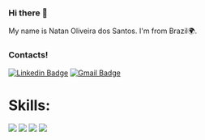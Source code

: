 ### Hi there 👋

My name is Natan Oliveira dos Santos. I'm from Brazil🌍.




### Contacts!

 [![Linkedin Badge](https://camo.githubusercontent.com/83c27013d39c5ecc77aada3b8df26b44c0750c1c343bbcc3ddfb1cd943c96d51/68747470733a2f2f696d672e736869656c64732e696f2f62616467652f4c696e6b6564496e2d3030373742353f7374796c653d666f722d7468652d6261646765266c6f676f3d6c696e6b6564696e266c6f676f436f6c6f723d77686974652f2f7777772e6c696e6b6564696e2e636f6d2f696e2f63756e68616465762f)](https://www.linkedin.com/in/natan-oliveira-b3b503129/)  [![Gmail Badge](https://camo.githubusercontent.com/369a572978486ce7b15a1a7d59a8e034392761cb091c0801bb95e1ba39e51463/68747470733a2f2f696d672e736869656c64732e696f2f62616467652f476d61696c2d4431343833363f7374796c653d666f722d7468652d6261646765266c6f676f3d676d61696c266c6f676f436f6c6f723d7768697465266c696e6b3d6d61696c746f3a6465762e6d617465757363756e686140676d61696c2e636f6d)](mailto:natanods4@gmail.com)

# Skills:

![](https://camo.githubusercontent.com/6dab63ba91f8aaf9245d806ea2dc6aa3d6eb6a5b1c79fd6f57fba3ededfc605d/68747470733a2f2f7777772e766563746f726c6f676f2e7a6f6e652f6c6f676f732f6769742d73636d2f6769742d73636d2d617232312e737667)
![](https://camo.githubusercontent.com/e66c45ada5619125cc0e71031d2b9fd2ef12dc5e7083c6146fb11f6a12b3b69d/68747470733a2f2f7777772e766563746f726c6f676f2e7a6f6e652f6c6f676f732f666c7574746572696f2f666c7574746572696f2d617232312e737667)
![](https://camo.githubusercontent.com/181335e575023a583d8cc4c78cdc93e7943077c5951e6194f59e815b83666872/68747470733a2f2f7777772e766563746f726c6f676f2e7a6f6e652f6c6f676f732f616e64726f69642f616e64726f69642d617232312e737667)
![](https://camo.githubusercontent.com/11f523b29aae40e409da34bdacd983c7ad454d2dd088273273c70553842b484a/68747470733a2f2f7777772e766563746f726c6f676f2e7a6f6e652f6c6f676f732f646172746c616e672f646172746c616e672d617232312e737667)
